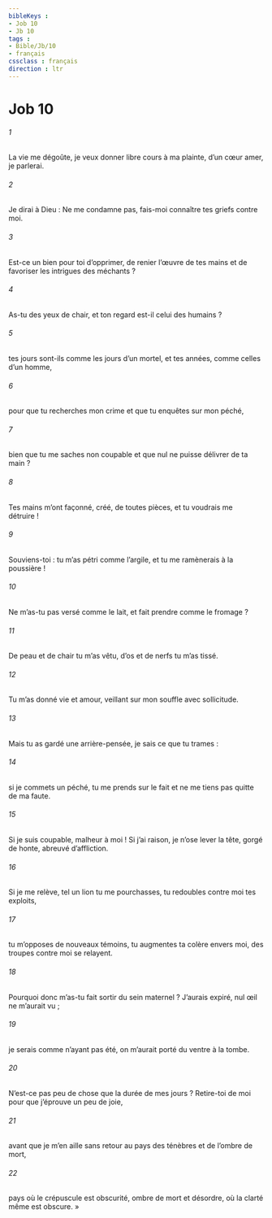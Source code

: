 ```yaml
---
bibleKeys : 
- Job 10
- Jb 10
tags : 
- Bible/Jb/10
- français
cssclass : français
direction : ltr
---
```


# Job 10

###### 1
La vie me dégoûte,
je veux donner libre cours à ma plainte,
d’un cœur amer, je parlerai.
###### 2
Je dirai à Dieu : Ne me condamne pas,
fais-moi connaître tes griefs contre moi.
###### 3
Est-ce un bien pour toi d’opprimer,
de renier l’œuvre de tes mains
et de favoriser les intrigues des méchants ?
###### 4
As-tu des yeux de chair,
et ton regard est-il celui des humains ?
###### 5
tes jours sont-ils comme les jours d’un mortel,
et tes années, comme celles d’un homme,
###### 6
pour que tu recherches mon crime
et que tu enquêtes sur mon péché,
###### 7
bien que tu me saches non coupable
et que nul ne puisse délivrer de ta main ?
###### 8
Tes mains m’ont façonné, créé, de toutes pièces,
et tu voudrais me détruire !
###### 9
Souviens-toi : tu m’as pétri comme l’argile,
et tu me ramènerais à la poussière !
###### 10
Ne m’as-tu pas versé comme le lait,
et fait prendre comme le fromage ?
###### 11
De peau et de chair tu m’as vêtu,
d’os et de nerfs tu m’as tissé.
###### 12
Tu m’as donné vie et amour,
veillant sur mon souffle avec sollicitude.
###### 13
Mais tu as gardé une arrière-pensée,
je sais ce que tu trames :
###### 14
si je commets un péché, tu me prends sur le fait
et ne me tiens pas quitte de ma faute.
###### 15
Si je suis coupable, malheur à moi !
Si j’ai raison, je n’ose lever la tête,
gorgé de honte, abreuvé d’affliction.
###### 16
Si je me relève, tel un lion tu me pourchasses,
tu redoubles contre moi tes exploits,
###### 17
tu m’opposes de nouveaux témoins,
tu augmentes ta colère envers moi,
des troupes contre moi se relayent.
###### 18
Pourquoi donc m’as-tu fait sortir du sein maternel ?
J’aurais expiré, nul œil ne m’aurait vu ;
###### 19
je serais comme n’ayant pas été,
on m’aurait porté du ventre à la tombe.
###### 20
N’est-ce pas peu de chose que la durée de mes jours ?
Retire-toi de moi pour que j’éprouve un peu de joie,
###### 21
avant que je m’en aille sans retour
au pays des ténèbres et de l’ombre de mort,
###### 22
pays où le crépuscule est obscurité,
ombre de mort et désordre,
où la clarté même est obscure. »
